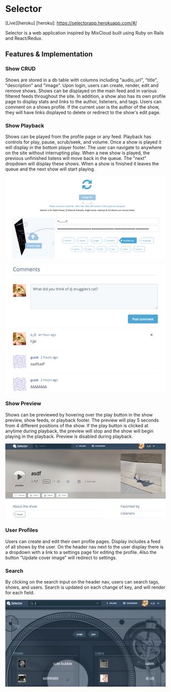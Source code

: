 # Selector

[Live][heroku]
[heroku]: https://selectorapp.herokuapp.com/#/

Selector is a web application inspired by MixCloud built using Ruby on Rails and React/Redux.

## Features & Implementation


### Show CRUD

Shows are stored in a db table with columns including "audio_url", "title",
"description" and "image". Upon login, users can create, render, edit and remove shows.
Shows can be displayed on the main feed and in various filtered feeds throughout the site.
In addition, a show also has its own profile page to display stats and links to
the author, listeners, and tags. Users can comment on a shows profile. If the current user
is the author of the show, they will have links displayed to delete or redirect to the
show's edit page.


### Show Playback

Shows can be played from the profile page or any feed. Playback has controls for
play, pause, scrub/seek, and volume. Once a show is played it will display in the
bottom player footer. The user can navigate to anywhere on the site without
interrupting play. When a new show is played, the previous unfinished listens will
move back in the queue. The "next" dropdown will display these shows. When a
show is finished it leaves the queue and the next show will start playing.

![image of show edit](docs/screenshots/show_edit.png)

![image of comments](docs/screenshots/comments.png)

### Show Preview

Shows can be previewed by hovering over the play button in the show preview,
show feeds, or playback footer. The preview will play 5 seconds from
4 different positions of the show. If the play button is clicked at anytime
during playback, the preview will stop and the show will begin playing in the
playback. Preview is disabled during playback.

![image of preview](docs/screenshots/preview.png)

### User Profiles

Users can create and edit their own profile pages. Display includes a feed of all
shows by the user. On the header nav next to the user display there is a dropdown
with a link to a settings page for editing the profile. Also the button
"Update cover image" will redirect to settings.


### Search

By clicking on the search input on the header nav, users can search tags,
shows, and users. Search is updated on each change of key, and will render
for each field.

![image of search](docs/screenshots/search.png)
